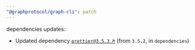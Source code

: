 ```yaml
---
"@graphprotocol/graph-cli": patch
---
```

dependencies updates:
  - Updated dependency [`prettier@3.5.3` ↗︎](https://www.npmjs.com/package/prettier/v/3.5.3) (from `3.5.2`, in `dependencies`)

